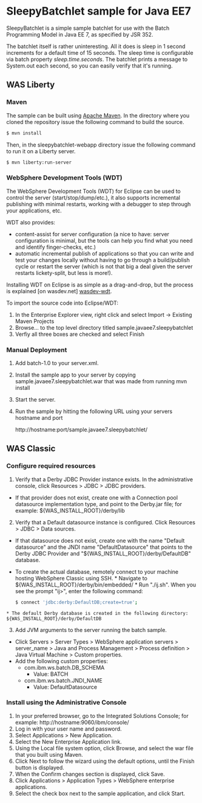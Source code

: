 # SleepyBatchlet sample for Java EE7

SleepyBatchlet is a simple sample batchlet for use with the Batch Programming Model in Java EE 7, as specified by JSR 352.

The batchlet itself is rather uninteresting. All it does is sleep in 1 second increments for a default time of 15 seconds.  The sleep time is configurable via batch property *sleep.time.seconds*.  The batchlet prints a message to System.out each second, so you can easily verify that it's running.

## WAS Liberty

### Maven

The sample can be built using [Apache Maven](http://maven.apache.org/).  In the directory where you cloned the repository issue the following command to build the source.

```bash
$ mvn install
```

Then, in the sleepybatchlet-webapp directory issue the following command to run it on a Liberty server.

```bash
$ mvn liberty:run-server
```

### WebSphere Development Tools (WDT)

The WebSphere Development Tools (WDT) for Eclipse can be used to control the server (start/stop/dump/etc.), it also supports incremental publishing with minimal restarts, working with a debugger to step through your applications, etc.

WDT also provides:

* content-assist for server configuration (a nice to have: server configuration is minimal, but the tools can help you find what you need and identify finger-checks, etc.)
* automatic incremental publish of applications so that you can write and test your changes locally without having to go through a build/publish cycle or restart the server (which is not that big a deal given the server restarts lickety-split, but less is more!).

Installing WDT on Eclipse is as simple as a drag-and-drop, but the process is explained [on wasdev.net] [wasdev-wdt].

[wasdev-wdt]: https://developer.ibm.com/wasdev/downloads/liberty-profile-using-eclipse/

To import the source code into Eclipse/WDT:

1. In the Enterprise Explorer view, right click and select Import -> Existing Maven Projects
2. Browse... to the top level directory titled sample.javaee7.sleepybatchlet
3. Verfiy all three boxes are checked and select Finish


### Manual Deployment


1. Add batch-1.0 to your server.xml.

2. Install the sample app to your server by copying sample.javaee7.sleepybatchlet.war that was made from running mvn install

3. Start the server.

4. Run the sample by hitting the following URL using your servers hostname and port

    http://hostname:port/sample.javaee7.sleepybatchlet/


## WAS Classic

### Configure required resources

1. Verify that a Derby JDBC Provider instance exists. In the administrative console, click Resources > JDBC > JDBC providers.
  * If that provider does not exist, create one with a Connection pool datasource implementation type, and point to the Derby.jar file; for example: ${WAS_INSTALL_ROOT}/derby/lib 
2. Verify that a Default datasource instance is configured. Click Resources > JDBC > Data sources. 
  *  If that datasource does not exist, create one with the name "Default datasource" and the JNDI name "DefaultDatasource" that points to the Derby JDBC Provider and "${WAS_INSTALL_ROOT}/derby/DefaultDB" database. 
  *  To create the actual database, remotely connect to your machine hosting WebSphere Classic using SSH. 
    *  Navigate to ${WAS_INSTALL_ROOT}/derby/bin/embedded/ 
    *  Run "./ij.sh". When you see the prompt "ij>", enter the following command: 
        
        ```bash
        $ connect 'jdbc:derby:DefaultDB;create=true';
        ```
    * The default Derby database is created in the following directory: ${WAS_INSTALL_ROOT}/derby/DefaultDB

3. Add JVM arguments to the server running the batch sample. 
  * Click Servers > Server Types > WebSphere application servers > server_name > Java and Process Management > Process definition > Java Virtual Machine > Custom properties. 
  * Add the following custom properties:  
    * com.ibm.ws.batch.DB_SCHEMA 
      * Value: BATCH 
    * com.ibm.ws.batch.JNDI_NAME 
      * Value: DefaultDatasource

### Install using the Administrative Console
1. In your preferred browser, go to the Integrated Solutions Console; for example: http://hostname:9060/ibm/console/ 
2. Log in with your user name and password. 
3. Select Applications > New Application. 
4. Select the New Enterprise Application link. 
5. Using the Local file system option, click Browse, and select the war file that you built using Maven. 
6. Click Next to follow the wizard using the default options, until the Finish button is displayed. 
7. When the Confirm changes section is displayed, click Save. 
8. Click Applications > Application Types > WebSphere enterprise applications. 
9. Select the check box next to the sample application, and click Start.

```
